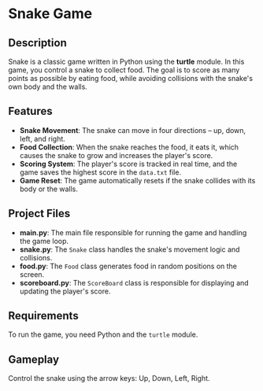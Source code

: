 # Snake Game

## Description
Snake is a classic game written in Python using the **turtle** module. In this game, you control a snake to collect food. The goal is to score as many points as possible by eating food, while avoiding collisions with the snake's own body and the walls.

## Features
- **Snake Movement**: The snake can move in four directions – up, down, left, and right.
- **Food Collection**: When the snake reaches the food, it eats it, which causes the snake to grow and increases the player's score.
- **Scoring System**: The player's score is tracked in real time, and the game saves the highest score in the `data.txt` file.
- **Game Reset**: The game automatically resets if the snake collides with its body or the walls.

## Project Files
- **main.py**: The main file responsible for running the game and handling the game loop.
- **snake.py**: The `Snake` class handles the snake's movement logic and collisions.
- **food.py**: The `Food` class generates food in random positions on the screen.
- **scoreboard.py**: The `ScoreBoard` class is responsible for displaying and updating the player's score.

## Requirements
To run the game, you need Python and the `turtle` module.

## Gameplay
Control the snake using the arrow keys: Up, Down, Left, Right.
